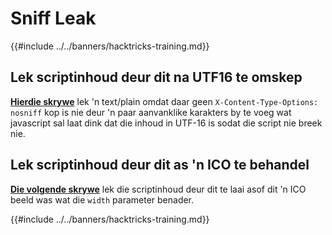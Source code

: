 # Sniff Leak

{{#include ../../banners/hacktricks-training.md}}

## Lek scriptinhoud deur dit na UTF16 te omskep

[**Hierdie skrywe**](https://blog.huli.tw/2022/08/01/en/uiuctf-2022-writeup/#modernism21-solves) lek 'n text/plain omdat daar geen `X-Content-Type-Options: nosniff` kop is nie deur 'n paar aanvanklike karakters by te voeg wat javascript sal laat dink dat die inhoud in UTF-16 is sodat die script nie breek nie.

## Lek scriptinhoud deur dit as 'n ICO te behandel

[**Die volgende skrywe**](https://blog.huli.tw/2022/08/01/en/uiuctf-2022-writeup/#precisionism3-solves) lek die scriptinhoud deur dit te laai asof dit 'n ICO beeld was wat die `width` parameter benader. 

{{#include ../../banners/hacktricks-training.md}}
